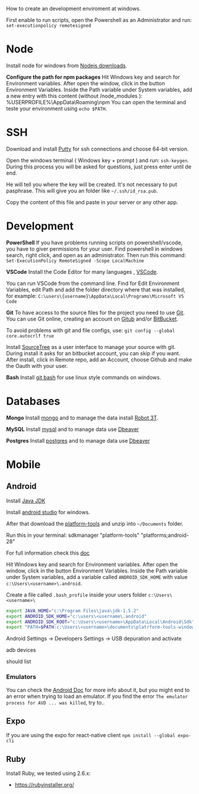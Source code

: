 How to create an development enviroment at windows.

First enable to run scripts, open the Powershell as an Administrator and run:
`set-executionpolicy remotesigned`

# Node

Install node for windows from [Nodejs downloads](https://nodejs.org/en/download/).

**Configure the path for npm packages**
Hit Windows key and search for Environment variables. After open the window, click in the button Environment Variables.
Inside the Path variable under System variables, add a new entry with this content (without /node_modules ):
%USERPROFILE%\AppData\Roaming\npm
You can open the terminal and teste your environment using `echo $PATH`. 

# SSH

Download and install [Putty](https://www.putty.org/) for ssh connections and choose 64-bit version.

Open the windows terminal ( Windows key + prompt ) and run: `ssh-keygen`. During this process you will be asked for questions, just press enter until de end.

He will tell you where the key will be created. It's not necessary to put pasphrase.
This will give you an folder like `~/.ssh/id_rsa.pub`.

Copy the content of this file and paste in your server or any other app.


# Development

**PowerShell**
If you have problems running scripts on powershell/vscode, you have to giver permissions for your user.
Find powershell in windows search, right click, and open as an administrator. Then run this command:
`Set-ExecutionPolicy RemoteSigned -Scope LocalMachine`

**VSCode**
Install the Code Editor for many languages , [VSCode](https://code.visualstudio.com/Download).

You can run VSCode from the command line. Find for Edit Environment Variables, edit Path and add the folder directory where that was installed, for example: `C:\users\{username}\AppData\Local\Programs\Microsoft VS Code`

**Git**
To have access to the source files for the project you need to use [Git](https://en.wikipedia.org/wiki/Git).
You can use Git online, creating an account on [ Gitub](http://github.com/) and/or [BitBucket](http://bitbucket.com/).

To avoid problems with git and file configs, use:
`git config --global core.autocrlf true`

Install [SourceTree](https://www.sourcetreeapp.com/) as a user interface to manage your source with git.
During install it asks for an bitbucket account, you can skip if you want. 
After install, click in Remote repo, add an Account, choose Github and make the Oauth with your user.

**Bash**
Install [git bash](https://gitforwindows.org/) for use linux style commands on windows.


# Databases

**Mongo**
Install [mongo](https://www.mongodb.com/try/download/community?tck=docs_server) and 
to manage the data install [Robot 3T](https://robomongo.org/download).

**MySQL**
Install [mysql](https://dev.mysql.com/downloads/installer/) and 
to manage data use [Dbeaver](https://dbeaver.io/download/)

**Postgres**
Install [postgres](https://www.postgresql.org/download/windows/) and 
to manage data use [Dbeaver](https://dbeaver.io/download/)
# Mobile

## Android

Install [Java JDK](https://www.oracle.com/java/technologies/javase/javase-jdk8-downloads.html)

Install [android studio](https://developer.android.com/studio/#downloads) for windows.
 
After that download the [platform-tools](https://dl.google.com/android/repository/platform-tools-latest-windows.zip)
and unzip into `~/Documents` folder. 

Run this in your terminal:
sdkmanager "platform-tools" "platforms;android-28"

For full information check this [doc](https://techcult.com/wiki/how-to-install-adb-android-debug-bridge-on-windows-10/#Method_5_%E2%80%93_Add_ADB_to_System_Path)


Hit Windows key and search for Environment variables. After open the window, click in the button Environment Variables.
Inside the Path variable under System variables, add a variable called `ANDROID_SDK_HOME` with value `c:\Users\<username>\.android`.


Create a file called `.bash_profile` inside your users folder `c:\Users\<username>\`
```sh
export JAVA_HOME="c:\Program Files\java\jdk-1.5.2"
export ANDROID_SDK_HOME="c:\users\<username\.android"
export ANDROID_SDK_ROOT="c:\Users\<username>\AppData\Local\Android\Sdk"
export "PATH=$PATH:c:\Users\<username>\documents\platrform-tools-windows\platform-tools"
```

Android Settings -> Developers Settings -> USB depuration and activate

adb devices

should list

### Emulators

You can check the [ Android Doc]() for more info about it, but you might end to an error when trying to load an emulator.
If you find the error `The emulator process for AVD ... was killed`, try to..

## Expo

If you are using the expo for react-native client 
`npm install --global expo-cli`


## Ruby

Install Ruby, we tested using 2.6.x:
* https://rubyinstaller.org/